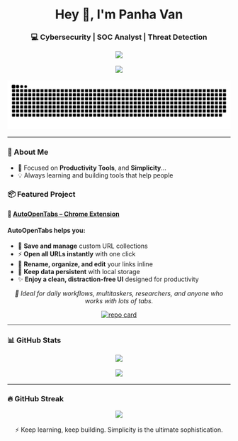 <h1 align="center">Hey 👋, I'm Panha Van</h1>
<h3 align="center">💻 Cybersecurity | SOC Analyst | Threat Detection</h3>

<p align="center">
  <img src="https://readme-typing-svg.herokuapp.com/?lines=Welcome+to+my+GitHub!;I+love+AI!😁.;Learning+%7C+Researching+Buiding%7C+Automation&center=true&width=500&height=45" />
</p>
<p align="center">
  <img src="https://img.shields.io/badge/dynamic/json?color=blue&label=Profile%20Views&query=total&url=https://visitor-count.glitch.me/api/count/flynn-git.flynn-git" />
<p align="center">
  <img src="https://raw.githubusercontent.com/platane/snk/output/github-contribution-grid-snake.svg" alt="snake animation" />
</p>

---

### 🚀 About Me

- 🎯 Focused on **Productivity Tools**, and **Simplicity**...
- 💡 Always learning and building tools that help people

### 📦 Featured Project


#### 🔖 [AutoOpenTabs – Chrome Extension](https://github.com/flynn-git/AutoOpenTabs)
<h4>AutoOpenTabs helps you:</h4>
<ul>
  <li>📁 <strong>Save and manage</strong> custom URL collections</li>
  <li>⚡ <strong>Open all URLs instantly</strong> with one click</li>
  <li>📝 <strong>Rename, organize, and edit</strong> your links inline</li>
  <li>💾 <strong>Keep data persistent</strong> with local storage</li>
  <li>✨ <strong>Enjoy a clean, distraction-free UI</strong> designed for productivity</li>
</ul>
<div align="center">

<em>🚀 Ideal for daily workflows, multitaskers, researchers, and anyone who works with lots of tabs.</em>
  
[![repo card](https://github-readme-stats.vercel.app/api/pin/?username=flynn-git&repo=AutoOpenTabs&theme=github-light&cache_seconds=1)](https://github.com/flynn-git/AutoOpenTabs)

</div>

---

### 📊 GitHub Stats

<p align="center">
  <img src="https://github-readme-stats.vercel.app/api?username=flynn-git&show_icons=true&theme=github-light" height="160"/>
</p>
<p align="center">
  <img src="https://github-readme-stats.vercel.app/api/top-langs/?username=flynn-git&layout=compact&theme=github-light" height="160"/>
</p>

---

### 🔥 GitHub Streak

</p>
<p align="center">
  <img src="https://github-readme-streak-stats.herokuapp.com?user=flynn-git&theme=github-light&hide_border=false"/>
</p>
<p align="center">
⚡ Keep learning, keep building. Simplicity is the ultimate sophistication.
</p>


